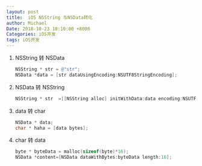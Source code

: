 ```yaml
---
layout: post
title:  iOS NSString 与NSData转化
author: Michael
Date: 2018-10-23 10:10:00 +8000
Categories: iOS开发
tags: iOS开发
---
```


1. NSString 转 NSData

   ```objective-c
   NSString * str = @"str"; 
   NSData *data = [str dataUsingEncoding:NSUTF8StringEncoding];
   ```

2. NSData 转 NSString

   ```objective-c
   NSString * str  =[[NSString alloc] initWithData:data encoding:NSUTF8StringEncoding];
   ```

3. data 转 char

   ```objective-c
   NSData * data; 
   char * haha = [data bytes]; 
   ```

4. char 转 data 

   ```objective-c
   byte * byteData = malloc(sizeof(byte)*16); 
   NSData *content=[NSData dataWithBytes:byteData length:16];
   ```

